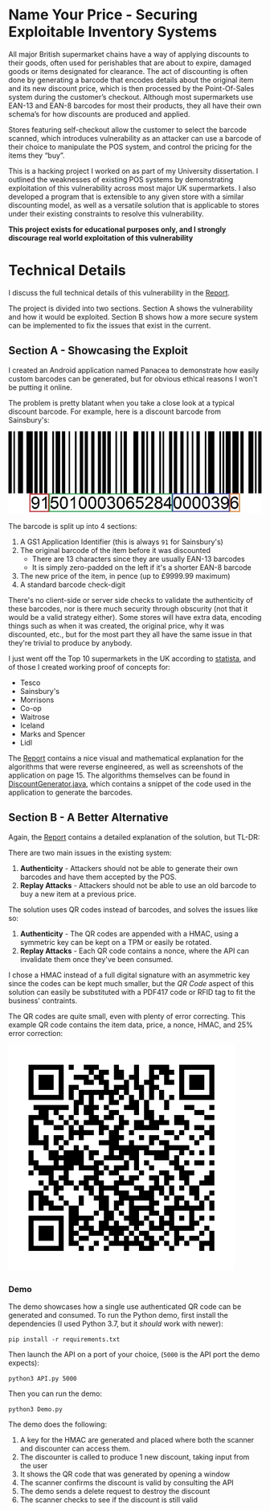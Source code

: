 # Name Your Price - Securing Exploitable Inventory Systems

All major British supermarket chains have a way of applying discounts to their goods,
often used for perishables that are about to expire, damaged goods or items designated for clearance.
The act of discounting is often done by generating a barcode that encodes details about the original item and its new discount price,
which is then processed by the Point-Of-Sales system during the customer’s checkout.
Although most supermarkets use EAN-13 and EAN-8 barcodes for most their products,
they all have their own schema’s for how discounts are produced and applied.

Stores featuring self-checkout allow the customer to select the barcode scanned, which introduces
vulnerability as an attacker can use a barcode of their choice to manipulate the POS system, and control the
pricing for the items they “buy”.

This is a hacking project I worked on as part of my University dissertation.
I outlined the weaknesses of existing POS systems by demonstrating exploitation of this vulnerability across most major UK supermarkets.
I also developed a program that is extensible to any given store with a similar discounting model,
as well as a versatile solution that is applicable to stores under their existing constraints to resolve this vulnerability.

**This project exists for educational purposes only, and I strongly discourage real world exploitation of this vulnerability**

# Technical Details

I discuss the full technical details of this vulnerability in the [Report](Report.pdf).

The project is divided into two sections.
Section A shows the vulnerability and how it would be exploited.
Section B shows how a more secure system can be implemented to fix the issues that exist in the current.

## Section A - Showcasing the Exploit

I created an Android application named Panacea to demonstrate how easily custom barcodes can be generated,
but for obvious ethical reasons I won't be putting it online.

The problem is pretty blatant when you take a close look at a typical discount barcode.
For example, here is a discount barcode from Sainsbury's:

![img.png](Section%20A/discount.png)

The barcode is split up into 4 sections:

1. A GS1 Application Identifier (this is always `91` for Sainsbury's)
2. The original barcode of the item before it was discounted
   - There are 13 characters since they are usually EAN-13 barcodes
   - It is simply zero-padded on the left if it's a shorter EAN-8 barcode
3. The new price of the item, in pence (up to £9999.99 maximum)
4. A standard barcode check-digit

There's no client-side or server side checks to validate the authenticity of these barcodes,
nor is there much security through obscurity (not that it would be a valid strategy either).
Some stores will have extra data, encoding things such as when it was created, the original price, why it was discounted, etc.,
but for the most part they all have the same issue in that they're trivial to produce by anybody.

I just went off the Top 10 supermarkets in the UK according to [statista](https://www.statista.com/statistics/280208/grocery-market-share-in-the-united-kingdom-uk/),
and of those I created working proof of concepts for:

- Tesco
- Sainsbury's
- Morrisons
- Co-op
- Waitrose
- Iceland
- Marks and Spencer
- Lidl

The [Report](./Report.pdf) contains a nice visual and mathematical explanation for the algorithms that were reverse engineered,
as well as screenshots of the application on page 15.
The algorithms themselves can be found in [DiscountGenerator.java](Section%20A/DiscountGenerator.java),
which contains a snippet of the code used in the application to generate the barcodes.

## Section B - A Better Alternative

Again, the [Report](./Report.pdf) contains a detailed explanation of the solution, but TL-DR:

There are two main issues in the existing system:

1. **Authenticity** - Attackers should not be able to generate their own barcodes and have them accepted by the POS.
2. **Replay Attacks** - Attackers should not be able to use an old barcode to buy a new item at a previous price.

The solution uses QR codes instead of barcodes, and solves the issues like so:

1. **Authenticity** - The QR codes are appended with a HMAC, using a symmetric key can be kept on a TPM or easily be rotated.
2. **Replay Attacks** - Each QR code contains a nonce, where the API can invalidate them once they've been consumed.

I chose a HMAC instead of a full digital signature with an asymmetric key since the codes can be kept much smaller,
but the *QR Code* aspect of this solution can easily be substituted with a PDF417 code or RFID tag to fit the business' contraints.

The QR codes are quite small, even with plenty of error correcting.
This example QR code contains the item data, price, a nonce, HMAC, and 25% error correction:

![test.png](Section%20B/discounts/test.png)

### Demo

The demo showcases how a single use authenticated QR code can be generated and consumed.
To run the Python demo, first install the dependencies (I used Python 3.7, but it *should* work with newer):

```shell
pip install -r requirements.txt
```

Then launch the API on a port of your choice, (`5000` is the API port the demo expects):

```
python3 API.py 5000
```

Then you can run the demo:

```shell
python3 Demo.py
```

The demo does the following:

1. A key for the HMAC are generated and placed where both the scanner and discounter can access them.
2. The discounter is called to produce 1 new discount, taking input from the user
3. It shows the QR code that was generated by opening a window
4. The scanner confirms the discount is valid by consulting the API
5. The demo sends a delete request to destroy the discount
6. The scanner checks to see if the discount is still valid